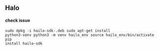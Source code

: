 ## Halo 

#### check issue
<code>sudo dpkg -i hailo-sdk-<version>.deb
sudo apt-get install python3-venv
python3 -m venv hailo_env
source hailo_env/bin/activate
pip install hailo-sdk </code> 
